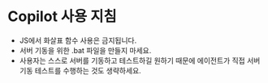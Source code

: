 # Copilot 사용 지침
  - JS에서 화살표 함수 사용은 금지됩니다.
  - 서버 기동을 위한 .bat 파일을 만들지 마세요.
  - 사용자는 스스로 서버를 기동하고 테스트하길 원하기 때문에 에이전트가 직접 서버 기동 테스트를 수행하는 것도 생략하세요.